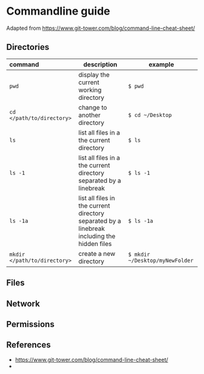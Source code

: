 # Commandline guide

Adapted from https://www.git-tower.com/blog/command-line-cheat-sheet/

## Directories

| command | description | example |
| :--- | --- | --- |
| `pwd` | display the current working directory | `$ pwd`
| `cd </path/to/directory>` | change to another directory | `$ cd ~/Desktop`
| `ls` | list all files in a the current directory | `$ ls`
| `ls -1` | list all files in a the current directory separated by a linebreak | `$ ls -1`
| `ls -1a` | list all files in the current directory separated by a linebreak including the hidden files | `$ ls -1a`
| `mkdir </path/to/directory>` | create a new directory | `$ mkdir ~/Desktop/myNewFolder`


## Files


## Network


## Permissions



## References
* https://www.git-tower.com/blog/command-line-cheat-sheet/
* 